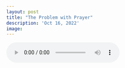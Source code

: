 ```yaml
---
layout: post
title: "The Problem with Prayer"
description: 'Oct 16, 2022'
image:
---
```


<audio controls preload="metadata">
  <source src="https://docs.google.com/uc?export=open&id=1voAhicBx2eI98wUhcw_zNxSApwC3JWxH" type="audio/mp3">
Your browser does not support the audio element.
</audio>
